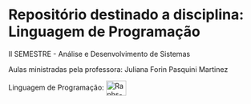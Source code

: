 # Repositório destinado a disciplina: Linguagem de Programação
II SEMESTRE - Análise e Desenvolvimento de Sistemas

Aulas ministradas pela professora: Juliana Forin Pasquini Martinez

Linguagem de Programação:
<img align="center" alt="Raphs-Java" height="30" width="40" src="https://cdn.jsdelivr.net/gh/devicons/devicon/icons/java/java-original.svg">
